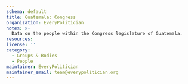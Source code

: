 ```yaml
---
schema: default
title: Guatemala: Congress
organization: EveryPolitician
notes: >-
  Data on the people within the Congress legislature of Guatemala.
resources:
license: ''
category:
  - Groups & Bodies
  - People
maintainer: EveryPolitician
maintainer_email: team@everypolitician.org
---
```

